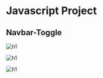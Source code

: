 # Javascript Project

## Navbar-Toggle

![h1](https://user-images.githubusercontent.com/102862547/227700575-483c0cc1-8d69-4f75-bef4-aa21e88b4f7d.png)

![h1](https://user-images.githubusercontent.com/102862547/227700658-9e2aef18-464f-4f14-aef2-ee181a558c2a.png)

![h1](https://user-images.githubusercontent.com/102862547/227700725-f77ac48d-48e2-45bf-865b-f7240ce62aa8.png)


